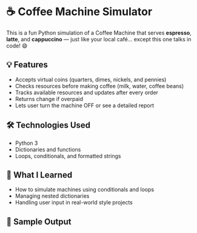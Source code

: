 # ☕ Coffee Machine Simulator

This is a fun Python simulation of a Coffee Machine that serves **espresso**, **latte**, and **cappuccino** — just like your local café... except this one talks in code! 😄

## 💡 Features

- Accepts virtual coins (quarters, dimes, nickels, and pennies)
- Checks resources before making coffee (milk, water, coffee beans)
- Tracks available resources and updates after every order
- Returns change if overpaid
- Lets user turn the machine OFF or see a detailed report

## 🛠️ Technologies Used

- Python 3
- Dictionaries and functions
- Loops, conditionals, and formatted strings

## 🧠 What I Learned

- How to simulate machines using conditionals and loops
- Managing nested dictionaries
- Handling user input in real-world style projects

## 📸 Sample Output

